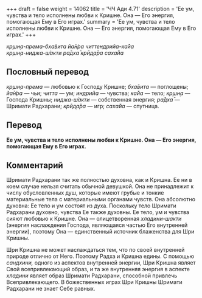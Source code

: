 +++
draft = false
weight = 14062
title = 'ЧЧ Ади 4.71'
description = 'Ее ум, чувства и тело исполнены любви к Кришне. Она — Его энергия, помогающая Ему в Его играх.'
summary = 'Ее ум, чувства и тело исполнены любви к Кришне. Она — Его энергия, помогающая Ему в Его играх.'
+++

_кр̣шн̣а-према-бха̄вита йа̄н̇ра читтендрийа-ка̄йа  
кр̣шн̣а-ниджа-ш́акти ра̄дха̄ крӣд̣а̄ра саха̄йа_

## Пословный перевод

_кр̣шн̣а_\-_према_ — любовью к Господу Кришне; _бха̄вита_ — поглощены; _йа̄н̇ра_ — чьи; _читта_ — ум; _индрийа_ — чувства; _ка̄йа_ — тело; _кр̣шн̣а_ — Господа Кришны; _ниджа_\-_ш́акти_ — собственная энергия; _ра̄дха̄_ — Шримати Радхарани; _крӣд̣а̄ра_ — игр; _саха̄йа_ — спутница.

## Перевод

**Ее ум, чувства и тело исполнены любви к Кришне. Она — Его энергия, помогающая Ему в Его играх.**

## Комментарий

Шримати Радхарани так же полностью духовна, как и Кришна. Ее ни в коем случае нельзя считать обычной девушкой. Она не принадлежит к числу обусловленных душ, которые имеют грубые и тонкие материальные тела с материальными органами чувств. Она абсолютно духовна: Ее тело и ум состоят из духа. Поскольку тело Шримати Радхарани духовно, чувства Ее также духовны. Ее тело, ум и чувства сияют любовью к Кришне. Она — олицетворенная _хладини-шакти_ (энергия наслаждения Господа, являющаяся частью Его внутренней энергии), поэтому Она — единственный источник блаженства для Шри Кришны.

Шри Кришна не может наслаждаться тем, что по своей внутренней природе отлично от Него. Поэтому Радха и Кришна едины. С помощью _сандхини,_ одного из аспектов внутренней энергии, Шри Кришна являет Свой всепривлекающий образ, и та же внутренняя энергия в аспекте _хладини_ являет образ Шримати Радхарани, способной привлечь Всепривлекающего. В божественных играх Шри Кришны Шримати Радхарани не знает Себе равных.
